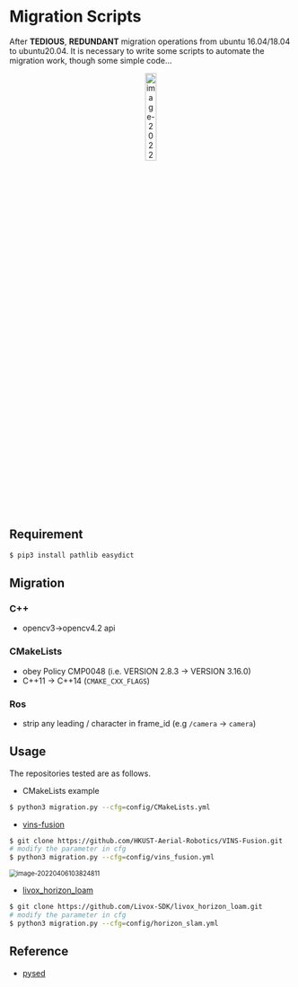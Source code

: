 # Migration Scripts

After **TEDIOUS**, **REDUNDANT** migration operations from ubuntu 16.04/18.04 to ubuntu20.04. It is necessary to write some scripts to automate the migration work, though some simple code...


<p align="center">
<img src="https://natsu-akatsuki.oss-cn-guangzhou.aliyuncs.com/img/image-20220324205932211.png" alt="image-20220324205932211"  width=20% height=20% />
</p>

## Requirement

```bash
$ pip3 install pathlib easydict
```

## Migration

### C++

- opencv3->opencv4.2 api

### CMakeLists

- obey Policy CMP0048 (i.e. VERSION 2.8.3 -> VERSION 3.16.0)
- C++11 -> C++14 (`CMAKE_CXX_FLAGS`)

### Ros

- strip any leading / character in frame_id (e.g `/camera` -> `camera`)

## Usage

The repositories tested are as follows.

- CMakeLists example

```bash
$ python3 migration.py --cfg=config/CMakeLists.yml
```

- [vins-fusion](https://github.com/HKUST-Aerial-Robotics/VINS-Fusion.git)

```bash
$ git clone https://github.com/HKUST-Aerial-Robotics/VINS-Fusion.git
# modify the parameter in cfg
$ python3 migration.py --cfg=config/vins_fusion.yml
```

<img src="https://natsu-akatsuki.oss-cn-guangzhou.aliyuncs.com/img/image-20220406103824811.png" alt="image-20220406103824811" style="zoom: 80%;" />

- [livox_horizon_loam](https://github.com/Livox-SDK/livox_horizon_loam.git)

```bash
$ git clone https://github.com/Livox-SDK/livox_horizon_loam.git
# modify the parameter in cfg
$ python3 migration.py --cfg=config/horizon_slam.yml
```
## Reference

- [pysed](https://github.com/mahmoudadel2/pysed)
